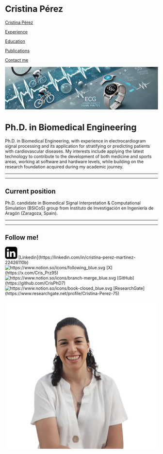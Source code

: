 # Cristina Pérez

[Cristina Pérez](README.md)

[Experience](Experience.md)

[Education](Education.md)

[Publications](Publications.md)

[Contact me](Contact.md)

![img-VMXMhTrehcUiauxSSNVYp.jfif](HomeImage.png)

# Ph.D. in Biomedical Engineering

Ph.D. in Biomedical Engineering, with experience in electrocardiogram signal processing and its application for stratifying or predicting patients with cardiovascular diseases. My interests include applying the latest technology to contribute to the development of both medicine and sports areas, working at software and hardware levels, while building on the research foundation acquired during my academic journey.

---

---

## Current position

Ph.D. candidate in Biomedical Signal Interpretation & Computational Simulation (BSICoS) group from Instituto de Investigación en Ingeniería de Aragón (Zaragoza, Spain).

---

---

## Follow me!

<aside>
<img src="icons/linkedin.png" width="40px" /> [Linkedin](https://linkedin.com/in/cristina-perez-martinez-22426110b)

</aside>

<aside>
<img src="https://www.notion.so/icons/following_blue.svg" alt="https://www.notion.so/icons/following_blue.svg" width="40px" /> [X](https://x.com/Cris_Prz95)

</aside>

<aside>
<img src="https://www.notion.so/icons/branch-merge_blue.svg" alt="https://www.notion.so/icons/branch-merge_blue.svg" width="40px" /> [GitHub](https://github.com/CrisPhD7)

</aside>

<aside>
<img src="https://www.notion.so/icons/book-closed_blue.svg" alt="https://www.notion.so/icons/book-closed_blue.svg" width="40px" /> [ResearchGate](https://www.researchgate.net/profile/Cristina-Perez-75)

</aside>

![CrisWeb.png](CrisWeb.png)
